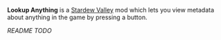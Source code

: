 **Lookup Anything** is a [Stardew Valley](http://stardewvalley.net/) mod which lets you view
metadata about anything in the game by pressing a button.

_README TODO_